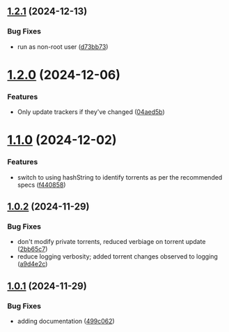 ## [1.2.1](https://github.com/telnetdoogie/transmission-trackers/compare/v1.2.0...v1.2.1) (2024-12-13)


### Bug Fixes

* run as non-root user ([d73bb73](https://github.com/telnetdoogie/transmission-trackers/commit/d73bb73541e0f92e62ad56b7cbe37fae19d228e1))



# [1.2.0](https://github.com/telnetdoogie/transmission-trackers/compare/v1.1.0...v1.2.0) (2024-12-06)


### Features

* Only update trackers if they've changed ([04aed5b](https://github.com/telnetdoogie/transmission-trackers/commit/04aed5bcde129e7aa046ae5e6027308c1602130d))



# [1.1.0](https://github.com/telnetdoogie/transmission-trackers/compare/v1.0.2...v1.1.0) (2024-12-02)


### Features

* switch to using hashString to identify torrents as per the recommended specs ([f440858](https://github.com/telnetdoogie/transmission-trackers/commit/f4408581460c419184b875821e16d67dffb911a1))



## [1.0.2](https://github.com/telnetdoogie/transmission-trackers/compare/v1.0.1...v1.0.2) (2024-11-29)


### Bug Fixes

* don't modify private torrents, reduced verbiage on torrent update ([2bb65c7](https://github.com/telnetdoogie/transmission-trackers/commit/2bb65c7ce63fc4d6d17bcd578552552d533d289e))
* reduce logging verbosity; added torrent changes observed to logging ([a9d4e2c](https://github.com/telnetdoogie/transmission-trackers/commit/a9d4e2c52feb3a2453abb3b30509491399ed9bb7))



## [1.0.1](https://github.com/telnetdoogie/transmission-trackers/compare/499c0629d751678d1c24aa341e1c56c94bbf3047...v1.0.1) (2024-11-29)


### Bug Fixes

* adding documentation ([499c062](https://github.com/telnetdoogie/transmission-trackers/commit/499c0629d751678d1c24aa341e1c56c94bbf3047))



